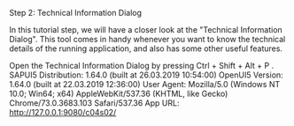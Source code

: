 Step 2: Technical Information Dialog

In this tutorial step, we will have a closer look at the "Technical Information Dialog". This tool comes in handy whenever you want to know the technical details of the running application, and also has some other useful features.

Open the Technical Information Dialog by pressing Ctrl + Shift + Alt + P .
SAPUI5 Distribution: 1.64.0 (built at 26.03.2019 10:54:00)
OpenUI5 Version: 1.64.0 (built at 22.03.2019 12:36:00)
User Agent: Mozilla/5.0 (Windows NT 10.0; Win64; x64) AppleWebKit/537.36 (KHTML, like Gecko) Chrome/73.0.3683.103 Safari/537.36
App URL: http://127.0.0.1:9080/c04s02/

